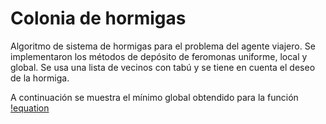 # Colonia de hormigas
Algoritmo de sistema de hormigas para el problema del agente viajero. 
Se implementaron los métodos de depósito de feromonas uniforme, local y global.
Se usa una lista de vecinos con tabú y se tiene en cuenta el deseo de la hormiga.

A continuación se muestra el mínimo global obtendido para la función [!equation](<img src="https://latex.codecogs.com/png.image?\dpi{110}&space;-x*sen((abs(x))^(1/2))" title="-x*sen((abs(x))^(1/2))" />)

